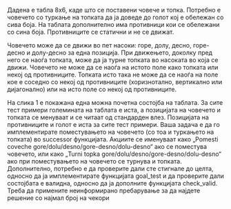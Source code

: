 Дадена е табла 8x6, каде што се поставени човече и топка. Потребно е човечето со туркање на топката да ја доведе до голот кој е обележан со сива боја. На таблата дополнително има противници кои се обележани со сина боја. Противниците се статични и не се движат.

Човечето може да се движи во пет насоки: горе, долу, десно, горе-десно и долу-десно за една позиција. При движењето, доколку пред него се наоѓа топката, може да ја турне топката во насоката во која се движи. Човечето не може да се наоѓа на истото поле како топката или некој од противниците. Топката исто така не може да се наоѓа на поле кое е соседно со некој од противниците (хоризнотално, вертикално или дијагонално) или на исто поле со некој од противниците.

На слика 1 е покажана една можна почетна состојба на таблата.
За сите тест примери големината на таблата е иста, а позицијата на човечето и топката се менуваат и се читаат од стандарден влез. Позицијата на противниците и голот е иста за сите тест примери. Ваша задача е да го имплементирате поместувањето на човечето (со тоа и туркањето на топката) во successor функцијата. Акциите се именуваат како „Pomesti coveche gore/dolu/desno/gore-desno/dolu-desno“ ако се поместува човечето, или како „Turni topka gore/dolu/desno/gore-desno/dolu-desno“ ако при поместувањето на чoвечето се турнува и топката. Дополнително, потребно е да проверите дали сте стигнале до целта, односно да ја имплементирате функцијата goal_test и да проверите дали состојбата е валидна, односно да ја дополните функцијата check_valid. Треба да примените неинформирано пребарување за да најдете решение со најмал број на чекори
